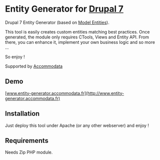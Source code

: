 Entity Generator for [Drupal 7](http://www.drupal.org)
=============================

Drupal 7 Entity Generator (based on [Model Entities](https://drupal.org/project/model)).

This tool is easily creates custom entities matching best practices.
Once generated, the module only requires CTools, Views and Entity API.
From there, you can enhance it, implement your own business logic and so more ...

So enjoy !

Supported by [Accommodata](http://www.accommodata.fr)

Demo
----

[www.entity-generator.accommodata.fr](http://www.entity-generator.accommodata.fr)

Installation
------------

Just deploy this tool under Apache (or any other webserver) and enjoy !

Requirements
------------

Needs Zip PHP module.